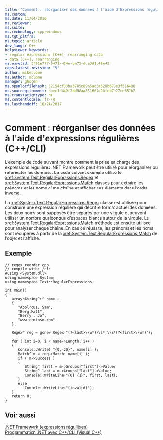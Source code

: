 ```yaml
---
title: "Comment : réorganiser des données à l’aide d’Expressions régulières (C + c++ / CLI) | Documents Microsoft"
ms.custom: 
ms.date: 11/04/2016
ms.reviewer: 
ms.suite: 
ms.technology: cpp-windows
ms.tgt_pltfrm: 
ms.topic: article
dev_langs: C++
helpviewer_keywords:
- regular expressions [C++], rearranging data
- data [C++], rearranging
ms.assetid: 5f91e777-9471-424e-ba75-dca3d1b49e42
caps.latest.revision: "9"
author: mikeblome
ms.author: mblome
manager: ghogen
ms.openlocfilehash: 62154cf33ba3705c89a5ad5a520b678e3f516498
ms.sourcegitcommit: ebec1d449f2bd98aa851667c2bfeb7e27ce657b2
ms.translationtype: MT
ms.contentlocale: fr-FR
ms.lasthandoff: 10/24/2017
---
```

# <a name="how-to-use-regular-expressions-to-rearrange-data-ccli"></a>Comment : réorganiser des données à l'aide d'expressions régulières (C++/CLI)
L’exemple de code suivant montre comment la prise en charge des expressions régulières .NET Framework peut être utilisé pour réorganiser ou reformater les données. Le code suivant exemple utilise le <xref:System.Text.RegularExpressions.Regex> et <xref:System.Text.RegularExpressions.Match> classes pour extraire les prénoms et les noms d’une chaîne et afficher ces éléments dans l’ordre inverse.  
  
 La <xref:System.Text.RegularExpressions.Regex> classe est utilisée pour construire une expression régulière qui décrit le format actuel des données. Les deux noms sont supposés être séparés par une virgule et peuvent utiliser un nombre quelconque d’espaces blancs autour de la virgule. Le <xref:System.Text.RegularExpressions.Match> méthode est ensuite utilisée pour analyser chaque chaîne. En cas de réussite, les prénoms et les noms sont récupérés à partir de la <xref:System.Text.RegularExpressions.Match> de l’objet et l’affiche.  
  
## <a name="example"></a>Exemple  
  
```  
// regex_reorder.cpp  
// compile with: /clr  
#using <System.dll>  
using namespace System;  
using namespace Text::RegularExpressions;  
  
int main()  
{  
   array<String^>^ name =   
   {  
      "Abolrous, Sam",   
      "Berg,Matt",   
      "Berry , Jo",  
      "www.contoso.com"  
   };  
  
   Regex^ reg = gcnew Regex("(?<last>\\w*)\\s*,\\s*(?<first>\\w*)");  
  
   for ( int i=0; i < name->Length; i++ )  
   {  
      Console::Write( "{0,-20}", name[i] );  
      Match^ m = reg->Match( name[i] );  
      if ( m->Success )  
      {  
         String^ first = m->Groups["first"]->Value;  
         String^ last = m->Groups["last"]->Value;  
         Console::WriteLine("{0} {1}", first, last);  
      }  
      else  
         Console::WriteLine("(invalid)");  
   }  
   return 0;  
}  
```  
  
## <a name="see-also"></a>Voir aussi  
 [.NET Framework (expressions régulières)](/dotnet/standard/base-types/regular-expressions)   
 [Programmation .NET avec C++/CLI (Visual C++)](../dotnet/dotnet-programming-with-cpp-cli-visual-cpp.md)